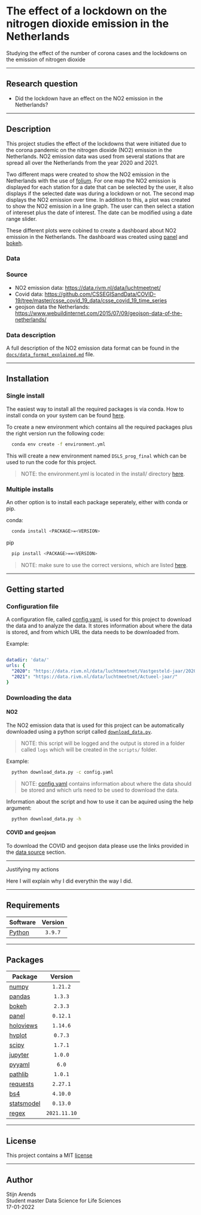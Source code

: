 # The effect of a lockdown on the nitrogen dioxide emission in the Netherlands
Studying the effect of the number of corona cases and the lockdowns on the emission of nitrogen dioxide


* * *
## Research question

* Did the lockdown have an effect on the NO2 emission in the Netherlands?


* * *
## Description 

This project studies the effect of the lockdowns that were initiated due to the corona pandemic on the nitrogen dioxide (NO2) emission in the Netherlands. NO2 emission data was used from several stations that are spread all over the Netherlands from the year 2020 and 2021. 

Two different maps were created to show the NO2 emission in the Netherlands with the use of [folium](https://python-visualization.github.io/folium/). For one map the NO2 emission is displayed for each station for a date that can be selected by the user, it also displays if the selected date was during a lockdown or not. The second map displays the NO2 emission over time. In addition to this, a plot was created to show the NO2 emission in a line graph. The user can then select a station of intereset plus the date of interest. The date can be modified using a date range slider. 

These different plots were cobined to create a dashboard about NO2 emission in the Netherlands. The dashboard was created using [panel](https://panel.holoviz.org/) and [bokeh](https://bokeh.org/). 


### Data

### Source

* NO2 emission data: https://data.rivm.nl/data/luchtmeetnet/ 
* Covid data: https://github.com/CSSEGISandData/COVID-19/tree/master/csse_covid_19_data/csse_covid_19_time_series
* geojson data the Netherlands: https://www.webuildinternet.com/2015/07/09/geojson-data-of-the-netherlands/

### Data description
A full description of the NO2 emission data format can be found in the [`docs/data_format_explained.md`](docs/data_format_explained.md) file.  

* * *
## Installation


### Single install
The easiest way to install all the required packages is via conda. How to install conda on your system can be found [here](https://docs.anaconda.com/anaconda/install/index.html).

To create a new environment which contains all the required packages plus the right version run the following code:

```bash
  conda env create -f environment.yml
```

This will create a new environment named `DSLS_prog_final` which can be used to run the code for this project.

> NOTE: the environment.yml is located in the install/ directory [here](install/environment.yaml).

### Multiple installs
An other option is to install each package seperately, either with conda or pip.

conda:
```bash
  conda install <PACKAGE>=<VERSION>
```

pip
```bash
  pip install <PACKAGE>==<VERSION>
```

> NOTE: make sure to use the correct versions, which are listed [here](#packages).  

* * *
## Getting started


### Configuration file

A configuration file, called [config.yaml](config.yaml), is used for this project to download the data and to analyze the data.
It stores information about where the data is stored, and from which URL the data needs to be downloaded from.

Example:
```YAML

datadir: 'data/'
urls: {
  "2020": "https://data.rivm.nl/data/luchtmeetnet/Vastgesteld-jaar/2020/",
  "2021": "https://data.rivm.nl/data/luchtmeetnet/Actueel-jaar/"
}
```

### Downloading the data

#### NO2

The NO2 emission data that is used for this project can be automatically downloaded using a python script called [`download_data.py`](scripts/download_data.py).

> NOTE: this script will be logged and the output is stored in a folder called `logs` which will be created in the `scripts/` folder.

Example:

```bash
  python download_data.py -c config.yaml
```

> NOTE: [config.yaml](config.yaml) contains information about where the data should be stored and which urls need to be used to download the data.

Information about the script and how to use it can be aquired using the help argument:

```bash
  python download_data.py -h
```  

#### COVID and geojson

To download the COVID and geojson data please use the links provided in the [data source](#source) section.


* * *
Justifying my actions

Here I will explain why I did everythin the way I did.


* * *
## Requirements

| Software                          | Version  |
| --------------------------------- | :------: |
| [Python](https://www.python.org/) | `3.9.7`  |  


* * *
## Packages

| Package                                                           | Version      |
| ----------------------------------------------------------------- | :----------: |
| [numpy](https://numpy.org/)                                       | `1.21.2`     |
| [pandas](https://pandas.pydata.org/)                              | `1.3.3`      |
| [bokeh](https://bokeh.org/)                                       | `2.3.3`      |
| [panel](https://panel.holoviz.org/)                               | `0.12.1`     |
| [holoviews](https://holoviews.org/)                               | `1.14.6`     |
| [hvplot](https://hvplot.holoviz.org/)                             | `0.7.3`      |
| [scipy](https://scipy.org/)                                       | `1.7.1`      |
| [jupyter](https://jupyter.org/)                                   | `1.0.0`      |
| [pyyaml](https://pyyaml.org/)                                     | `6.0`        |
| [pathlib](https://pathlib.readthedocs.io/en/0.5/l)                | `1.0.1`      |
| [requests](https://docs.python-requests.org/en/master/index.html) | `2.27.1`     |
| [bs4](https://beautiful-soup-4.readthedocs.io/en/latest/)         | `4.10.0`     |
| [statsmodel](https://www.statsmodels.org/stable/index.html)       |`0.13.0`      |
| [regex](https://docs.python.org/3/library/re.html)                | `2021.11.10` |

  
* * *
## License

This project contains a MIT [license](./LICENSE.md)
  
* * *
## Author

Stijn Arends  
Student master Data Science for Life Sciences  
17-01-2022  
